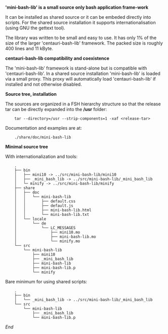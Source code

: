 **'mini-bash-lib' is a small source only bash application frame-work**

It can be installed as shared source or it can be embeded directly into scripts.
For the shared source installation it supports internationalisation (using GNU the
gettext tool).

The library was written to be small and easy to use. It has only 1% of the size of
the larger 'centauri-bash-lib' framework. The packed size is roughly 400 lines and
11 kByte.

**centauri-bash-lib compatibility and coexistence**

The 'mini-bash-lib' framework is stand-alone but is compatible with 'centauri-bash-lib'.
In a shared source installation 'mini-bash-lib' is loaded via a small proxy. This proxy
will automatically load 'centauri-bash-lib' if installed and not otherwise disabled.

**Source tree, installation**

The sources are organized in a FSH hierarchy structure so that the release tar can be
directly expanded into the **/usr** folder:

        tar --directory=/usr --strip-components=1 -xaf <release-tar>

Documentation and examples are at:

        ./share/doc/mini-bash-lib

**Minimal source tree**

With internationalization and tools:

        .
        ├── bin
        │   ├── mini10 -> ../src/mini-bash-lib/mini10
        │   ├── _mini_bash_lib -> ../src/mini-bash-lib/_mini_bash_lib
        │   └─ minify -> ../src/mini-bash-lib/minify
        ├── share
        │   ├── doc
        │   │   └── mini-bash-lib
        │   │       ├── default.css
        │   │       ├── default.js
        │   │       ├── mini-bash-lib.html
        │   │       └── mini-bash-lib.txt
        │   └── locale
        │       └── de
        │           └── LC_MESSAGES
        │               ├── mini10.mo
        │               ├── mini-bash-lib.mo
        │               └── minify.mo
        └── src
            └── mini-bash-lib
                ├── mini10
                ├── _mini_bash_lib
                ├── mini-bash-lib
                ├── mini-bash-lib.p
                └── minify
  
Bare minimum for using shared scripts:

        .
        ├── bin
        │   └── _mini_bash_lib -> ../src/mini-bash-lib/_mini_bash_lib
        └── src
            └── mini-bash-lib
                ├── _mini_bash_lib
                └── mini-bash-lib.p

*End*